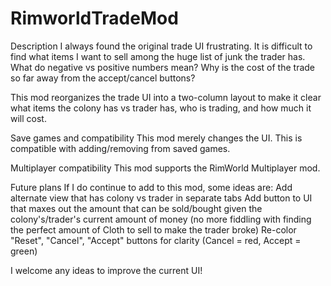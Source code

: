 # RimworldTradeMod
 
Description
I always found the original trade UI frustrating. It is difficult to find what items I want to sell among the huge list of junk the trader has. What do negative vs positive numbers mean? Why is the cost of the trade so far away from the accept/cancel buttons?

This mod reorganizes the trade UI into a two-column layout to make it clear what items the colony has vs trader has, who is trading, and how much it will cost.

Save games and compatibility
This mod merely changes the UI. This is compatible with adding/removing from saved games.

Multiplayer compatibility
This mod supports the RimWorld Multiplayer mod.

Future plans
If I do continue to add to this mod, some ideas are:
Add alternate view that has colony vs trader in separate tabs
Add button to UI that maxes out the amount that can be sold/bought given the colony's/trader's current amount of money (no more fiddling with finding the perfect amount of Cloth to sell to make the trader broke)
Re-color "Reset", "Cancel", "Accept" buttons for clarity (Cancel = red, Accept = green)

I welcome any ideas to improve the current UI!
